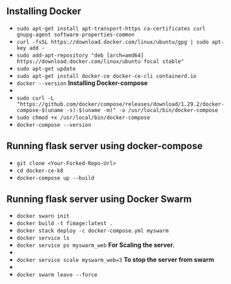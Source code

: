 
**Installing Docker**
-
- `sudo apt-get install apt-transport-https ca-certificates curl gnupg-agent software-properties-common`
- `curl -fsSL https://download.docker.com/linux/ubuntu/gpg | sudo apt-key add -`
- `sudo add-apt-repository "deb [arch=amd64] https://download.docker.com/linux/ubuntu focal stable"`
- `sudo apt-get update`
- `sudo apt-get install docker-ce docker-ce-cli containerd.io`
- `docker --version` 
**Installing Docker-compose**
-
- `sudo curl -L "https://github.com/docker/compose/releases/download/1.29.2/docker-compose-$(uname -s)-$(uname -m)" -o /usr/local/bin/docker-compose`
- `sudo chmod +x /usr/local/bin/docker-compose` 
- `docker-compose --version`

**Running flask server using docker-compose**
-
- `git clone <Your-Forked-Repo-Url>`
- `cd docker-ce-k8`
- `docker-compose up --build`

**Running flask server using Docker Swarm**
-
- `docker swarn init`
- `docker build -t fimage:latest .`
- `docker stack deploy -c docker-compose.yml myswarm`
- `docker service ls`
- `docker service ps myswarm_web`
**For Scaling the server.**
-
- `docker service scale myswarm_web=3`
**To stop the server from swarm**
-
- `docker swarm leave --force`